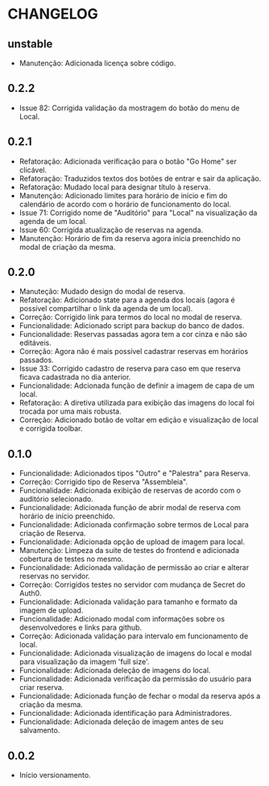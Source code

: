 # CHANGELOG

## unstable
* Manutenção: Adicionada licença sobre código.

## 0.2.2
* Issue 82: Corrigida validação da mostragem do botão do menu de Local.

## 0.2.1
* Refatoração: Adicionada verificação para o botão "Go Home" ser clicável.
* Refatoração: Traduzidos textos dos botões de entrar e sair da aplicação.
* Refatoração: Mudado local para designar título à reserva.
* Manutenção: Adicionado limites para horário de início e fim do calendário de acordo com o horário de funcionamento do local.
* Issue 71: Corrigido nome de "Auditório" para "Local" na visualização da agenda de um local.
* Issue 60: Corrigida atualização de reservas na agenda.
* Manutenção: Horário de fim da reserva agora inicia preenchido no modal de criação da mesma.

## 0.2.0
* Manuteção: Mudado design do modal de reserva.
* Refatoração: Adicionado state para a agenda dos locais (agora é possível compartilhar o link da agenda de um local).
* Correção: Corrigido link para termos do local no modal de reserva.
* Funcionalidade: Adicionado script para backup do banco de dados.
* Funcionalidade: Reservas passadas agora tem a cor cinza e não são editáveis.
* Correção: Agora não é mais possível cadastrar reservas em horários passados.
* Issue 33: Corrigido cadastro de reserva para caso em que reserva ficava cadastrada no dia anterior.
* Funcionalidade: Adcionada função de definir a imagem de capa de um local.
* Refatoração: A diretiva utilizada para exibição das imagens do local foi trocada por uma mais robusta.
* Correção: Adicionado botão de voltar em edição e visualização de local e corrigida toolbar.

## 0.1.0
* Funcionalidade: Adicionados tipos "Outro" e "Palestra" para Reserva.
* Correção: Corrigido tipo de Reserva "Assembleia".
* Funcionalidade: Adicionada exibição de reservas de acordo com o auditório selecionado.
* Funcionalidade: Adicionada função de abrir modal de reserva com horário de início preenchido.
* Funcionalidade: Adicionada confirmação sobre termos de Local para criação de Reserva.
* Funcionalidade: Adicionada opção de upload de imagem para local.
* Manutenção: Limpeza da suite de testes do frontend e adicionada cobertura de testes no mesmo.
* Funcionalidade: Adicionada validação de permissão ao criar e alterar reservas no servidor.
* Correção: Corrigidos testes no servidor com mudança de Secret do Auth0.
* Funcionalidade: Adicionada validação para tamanho e formato da imagem de upload.
* Funcionalidade: Adicionado modal com informações sobre os desenvolvedores e links para github.
* Correção: Adicionada validação para intervalo em funcionamento de local.
* Funcionalidade: Adicionada visualização de imagens do local e modal para visualização da imagem 'full size'.
* Funcionalidade: Adicionada deleção de imagens do local.
* Funcionalidade: Adicionada verificação da permissão do usuário para criar reserva.
* Funcionalidade: Adicionada função de fechar o modal da reserva após a criação da mesma.
* Funcionalidade: Adicionada identificação para Administradores.
* Funcionalidade: Adicionada deleção de imagem antes de seu salvamento.

## 0.0.2
* Início versionamento.
